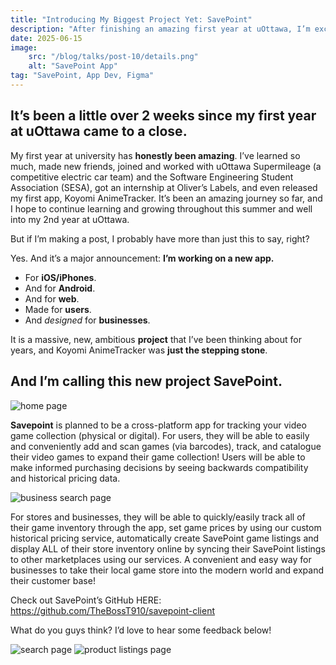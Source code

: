 ```yaml
---
title: "Introducing My Biggest Project Yet: SavePoint"
description: "After finishing an amazing first year at uOttawa, I’m excited to announce the project I’ve been dreaming about for years: SavePoint—a cross-platform app for tracking video game collections and helping game stores modernize. Here’s everything I’ve been working on and what’s coming next. "
date: 2025-06-15
image:
    src: "/blog/talks/post-10/details.png"
    alt: "SavePoint App"
tag: "SavePoint, App Dev, Figma"
---
```


## It’s been a little over 2 weeks since my first year at uOttawa came to a close.

My first year at university has **honestly been amazing**. I’ve learned so much, made new friends, joined and worked with uOttawa Supermileage (a competitive electric car team) and the Software Engineering Student Association (SESA), got an internship at Oliver’s Labels, and even released my first app, Koyomi AnimeTracker. It’s been an amazing journey so far, and I hope to continue learning and growing throughout this summer and well into my 2nd year at uOttawa.

But if I’m making a post, I probably have more than just this to say, right?

Yes. And it’s a major announcement: **I’m working on a new app.**

- For **iOS/iPhones**.
- And for **Android**.
- And for **web**.
- Made for **users**.
- And *designed* for **businesses**.

It is a massive, new, ambitious **project** that I’ve been thinking about for years, and Koyomi AnimeTracker was **just the stepping stone**.
## And I’m calling this new project SavePoint.
<img src="/public/blog/talks/post-10/home.png" alt="home page" style="max-height: 800px; width: auto">

**Savepoint** is planned to be a cross-platform app for tracking your video game collection (physical or digital).
For users, they will be able to easily and conveniently add and scan games (via barcodes), track, and catalogue their video games to expand their game collection! Users will be able to make informed purchasing decisions by seeing backwards compatibility and historical pricing data.

<img src="/public/blog/talks/post-10/business-search.png" alt="business search page" style="max-height: 800px; width: auto">

For stores and businesses, they will be able to quickly/easily track all of their game inventory through the app, set game prices by using our custom historical pricing service, automatically create SavePoint game listings and display ALL of their store inventory online by syncing their SavePoint listings to other marketplaces using our services. A convenient and easy way for businesses to take their local game store into the modern world and expand their customer base!

Check out SavePoint’s GitHub HERE: https://github.com/TheBossT910/savepoint-client

What do you guys think? I’d love to hear some feedback below!

<img src="/public/blog/talks/post-10/search.png" alt="search page" style="max-height: 800px; width: auto">

<img src="/public/blog/talks/post-10/product-listing.png" alt="product listings page" style="max-height: 800px; width: auto">
